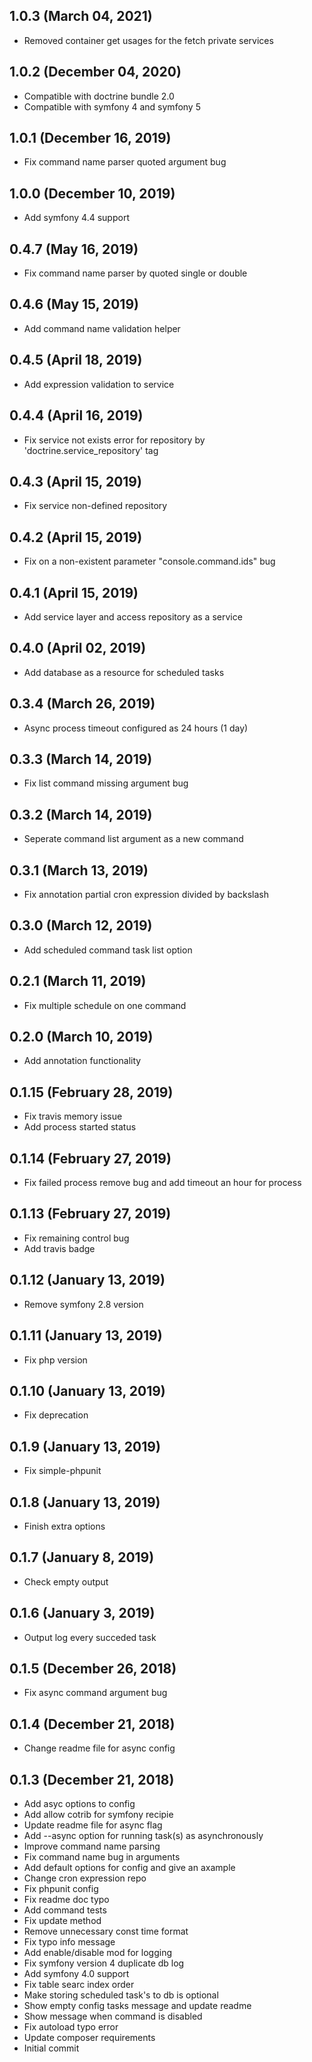 ## 1.0.3 (March 04, 2021)
  - Removed container get usages for the fetch private services

## 1.0.2 (December 04, 2020)
  - Compatible with doctrine bundle 2.0
  - Compatible with symfony 4 and symfony 5

## 1.0.1 (December 16, 2019)
  - Fix command name parser quoted argument bug

## 1.0.0 (December 10, 2019)
  - Add symfony 4.4 support

## 0.4.7 (May 16, 2019)
  - Fix command name parser by quoted single or double

## 0.4.6 (May 15, 2019)
  - Add command name validation helper

## 0.4.5 (April 18, 2019)
  - Add expression validation to service

## 0.4.4 (April 16, 2019)
  - Fix service not exists error for repository by 'doctrine.service_repository' tag

## 0.4.3 (April 15, 2019)
  - Fix service non-defined repository

## 0.4.2 (April 15, 2019)
  - Fix on a non-existent parameter "console.command.ids" bug

## 0.4.1 (April 15, 2019)
  - Add service layer and access repository as a service

## 0.4.0 (April 02, 2019)
  - Add database as a resource for scheduled tasks

## 0.3.4 (March 26, 2019)
  - Async process timeout configured as 24 hours (1 day)

## 0.3.3 (March 14, 2019)
  - Fix list command missing argument bug

## 0.3.2 (March 14, 2019)
  - Seperate command list argument as a new command

## 0.3.1 (March 13, 2019)
  - Fix annotation partial cron expression divided by backslash

## 0.3.0 (March 12, 2019)
  - Add scheduled command task list option

## 0.2.1 (March 11, 2019)
  - Fix multiple schedule on one command

## 0.2.0 (March 10, 2019)
  - Add annotation functionality

## 0.1.15 (February 28, 2019)
  - Fix travis memory issue
  - Add process started status

## 0.1.14 (February 27, 2019)
  - Fix failed process remove bug and add timeout an hour for process

## 0.1.13 (February 27, 2019)
  - Fix remaining control bug
  - Add travis badge

## 0.1.12 (January 13, 2019)
  - Remove symfony 2.8 version

## 0.1.11 (January 13, 2019)
  - Fix php version

## 0.1.10 (January 13, 2019)
  - Fix deprecation

## 0.1.9 (January 13, 2019)
  - Fix simple-phpunit

## 0.1.8 (January 13, 2019)
  - Finish extra options

## 0.1.7 (January 8, 2019)
  - Check empty output

## 0.1.6 (January 3, 2019)
  - Output log every succeded task

## 0.1.5 (December 26, 2018)
  - Fix async command argument bug

## 0.1.4 (December 21, 2018)
  - Change readme file for async config

## 0.1.3 (December 21, 2018)
  - Add asyc options to config
  - Add allow cotrib for symfony recipie
  - Update readme file for async flag
  - Add --async option for running task(s) as asynchronously
  - Improve command name parsing
  - Fix command name bug in arguments
  - Add default options for config and give an axample
  - Change cron expression repo
  - Fix phpunit config
  - Fix readme doc typo
  - Add command tests
  - Fix update method
  - Remove unnecessary const time format
  - Fix typo info message
  - Add enable/disable mod for logging
  - Fix symfony version 4 duplicate db log
  - Add symfony 4.0 support
  - Fix table searc index order
  - Make storing scheduled task's to db is optional
  - Show empty config tasks message and update readme
  - Show message when command is disabled
  - Fix autoload typo error
  - Update composer requirements
  - Initial commit

